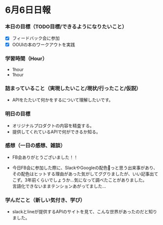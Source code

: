 # 6月6日日報

### **本日の目標（TODO目標/できるようになりたいこと）**

- [x] フィードバック会に参加
- [x] OOUIの本のワークアウトを実践

### **学習時間（Hour）**

- 1hour
- 1hour

### **詰まっていること（実現したいこと/現状/行ったこと/仮説）**

- APIをたたいて何かをするについて理解したいです。

### **明日の目標**

- オリジナルプロダクトの内容を精査する。
- 提供してくれているAPIで何ができるか知る。

### **感想（一日の感想、雑談）**

- FB会ありがとうございました！！

- 今日FB会に参加した際に、SlackやGoogleの配色👀っと思う出来事があり、  
その配色はヒットする理由があった気がしてググりましたが、いい記事出てこず。3年前くらいでしょうか…気になって調べたことがありました。  
言語化できないままテンションあがってました…

### **学んだこと（新しい気付き、学び）**

- slackとlineが提供するAPIのサイトを見て、こんな世界があったのだと知りました。
